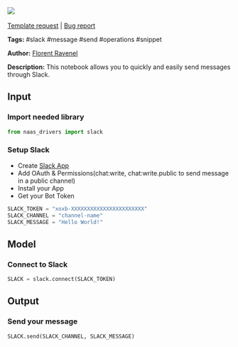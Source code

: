 <a href="https://app.naas.ai/user-redirect/naas/downloader?url=https://raw.githubusercontent.com/jupyter-naas/awesome-notebooks/master/Slack/Slack_Send_message.ipynb" target="_parent"><img src="https://naasai-public.s3.eu-west-3.amazonaws.com/open_in_naas.svg"/></a><br><br><a href="https://github.com/jupyter-naas/awesome-notebooks/issues/new?assignees=&labels=&template=template-request.md&title=Tool+-+Action+of+the+notebook+">Template request</a> | <a href="https://github.com/jupyter-naas/awesome-notebooks/issues/new?assignees=&labels=bug&template=bug_report.md&title=Slack+-+Send+message:+Error+short+description">Bug report</a>

**Tags:** #slack #message #send #operations #snippet

**Author:** [Florent Ravenel](https://www.linkedin.com/in/florent-ravenel/)

**Description:** This notebook allows you to quickly and easily send messages through Slack.

## Input

### Import needed library


```python
from naas_drivers import slack
```

### Setup Slack
- Create [Slack App](https://api.slack.com/apps)
- Add OAuth & Permissions(chat:write, chat:write.public to send message in a public channel)
- Install your App
- Get your Bot Token


```python
SLACK_TOKEN = "xoxb-XXXXXXXXXXXXXXXXXXXXXXX"
SLACK_CHANNEL = "channel-name"
SLACK_MESSAGE = "Hello World!"
```

## Model

### Connect to Slack


```python
SLACK = slack.connect(SLACK_TOKEN)
```

## Output

### Send your message 


```python
SLACK.send(SLACK_CHANNEL, SLACK_MESSAGE)
```
